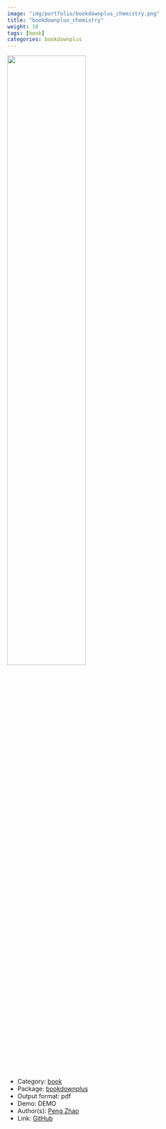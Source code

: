 ```yaml
---
image: "img/portfolio/bookdownplus_chemistry.png"
title: "bookdownplus_chemistry"
weight: 10
tags: [book]
categories: bookdownplus
---
```




<!--more-->

<p><a href="../../img/portfolio/bookdownplus_chemistry.png"><img class = "jf-image-shadow" src="../../img/portfolio/bookdownplus_chemistry.png", width="60%"></a></p>

- Category: [book](../../tags/book)
- Package: [bookdownplus](bookdownplus)
- Output format: pdf
- Demo: DEMO
- Author(s): [Peng Zhao](https://pzhao.org)
- Link: [GitHub](https://github.com/pzhaonet/bookdownplus)


